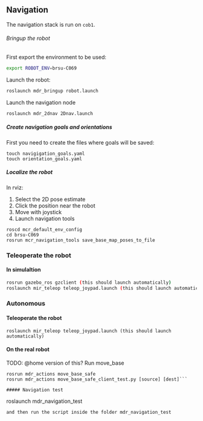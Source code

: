 ## Navigation
The navigation stack is run on `cob1`.

###### Bringup the robot
First export the environment to be used:
```bash
export ROBOT_ENV=brsu-C069
```

Launch the robot:
```bash
roslaunch mdr_bringup robot.launch
```
Launch the navigation node
```bash
roslaunch mdr_2dnav 2Dnav.launch
```

##### Create navigation goals and orientations
First you need to create the files where goals will be saved:

```
touch navigigation_goals.yaml
touch orientation_goals.yaml
```
##### Localize the robot
In rviz:
1. Select the 2D pose estimate
2. Click the position near the robot
3. Move with joystick
4. Launch navigation tools
```
roscd mcr_default_env_config
cd brsu-C069
rosrun mcr_navigation_tools save_base_map_poses_to_file
```

### Teleoperate the robot

#### In simulaltion
```bash
rosrun gazebo_ros gzclient (this should launch automatically)
roslaunch mir_teleop teleop_joypad.launch (this should launch automatically)
```
### Autonomous

#### Teleoperate the robot
```
roslaunch mir_teleop teleop_joypad.launch (this should launch automatically)
```

#### On the real robot
TODO: @home version of this?
Run move_base
```
rosrun mdr_actions move_base_safe
rosrun mdr_actions move_base_safe_client_test.py [source] [dest]```

##### Navigation test
```
roslaunch mdr_navigation_test
```
and then run the script inside the folder mdr_navigation_test
